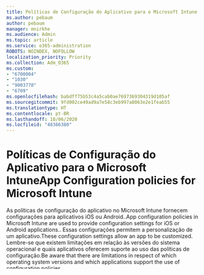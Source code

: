 ```yaml
---
title: Políticas de Configuração do Aplicativo para o Microsoft Intune
ms.author: pebaum
author: pebaum
manager: mnirkhe
ms.audience: Admin
ms.topic: article
ms.service: o365-administration
ROBOTS: NOINDEX, NOFOLLOW
localization_priority: Priority
ms.collection: Adm_O365
ms.custom:
- "6700004"
- "1030"
- "9003770"
- "6709"
ms.openlocfilehash: babdff75b53c4a5cab0ae7697369304319d105af
ms.sourcegitcommit: 9fd002ce49ad9a7e58c3eb997a8063e2e1feab55
ms.translationtype: HT
ms.contentlocale: pt-BR
ms.lasthandoff: 10/06/2020
ms.locfileid: "48366380"
---
```

# <a name="app-configuration-policies-for-microsoft-intune"></a><span data-ttu-id="70272-102">Políticas de Configuração do Aplicativo para o Microsoft Intune</span><span class="sxs-lookup"><span data-stu-id="70272-102">App Configuration policies for Microsoft Intune</span></span>

<span data-ttu-id="70272-103">As políticas de configuração do aplicativo no Microsoft Intune fornecem configurações para aplicativos iOS ou Android..</span><span class="sxs-lookup"><span data-stu-id="70272-103">App configuration policies in Microsoft Intune are used to provide configuration settings for iOS or Android applications..</span></span> <span data-ttu-id="70272-104">Essas configurações permitem a personalização de um aplicativo.</span><span class="sxs-lookup"><span data-stu-id="70272-104">These configuration settings allow an app to be customized.</span></span> <span data-ttu-id="70272-105">Lembre-se que existem limitações em relação às versões do sistema operacional e quais aplicativos oferecem suporte ao uso das políticas de configuração.</span><span class="sxs-lookup"><span data-stu-id="70272-105">Be aware that there are limitations in respect of which operating system versions and which applications support the use of configuration policies.</span></span>

<span data-ttu-id="70272-106">Examine a seguinte documentação para obter detalhes</span><span class="sxs-lookup"><span data-stu-id="70272-106">Please review the following documentation for details</span></span>

[<span data-ttu-id="70272-107">Políticas de configuração do aplicativo para o Microsoft Intune</span><span class="sxs-lookup"><span data-stu-id="70272-107">App configuration policies for Microsoft Intune</span></span>](https://docs.microsoft.com/intune/app-configuration-policies-overview)  

[<span data-ttu-id="70272-108">Adicionar políticas de configuração do aplicativo para dispositivos iOS gerenciados</span><span class="sxs-lookup"><span data-stu-id="70272-108">Add app configuration policies for managed iOS devices</span></span>](https://docs.microsoft.com/intune/app-configuration-policies-use-ios)  

[<span data-ttu-id="70272-109">Adicionar políticas de configuração do aplicativo para dispositivos Android gerenciados</span><span class="sxs-lookup"><span data-stu-id="70272-109">Add app configuration policies for managed Android devices</span></span>](https://docs.microsoft.com/intune/app-configuration-policies-use-android)

[<span data-ttu-id="70272-110">Adicionar políticas de configuração de aplicativo para aplicativos gerenciados sem registro de dispositivo</span><span class="sxs-lookup"><span data-stu-id="70272-110">Add app configuration policies for managed apps without device enrollment</span></span>](https://docs.microsoft.com/intune/app-configuration-policies-managed-app)
